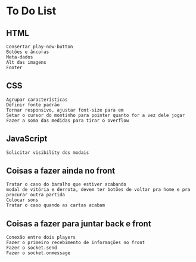 # To Do List

## HTML
    Consertar play-now-button
    Botões e âncoras
    Meta-dados
    Alt das imagens
    Footer

## CSS
    Agrupar características
    Definir fonte padrão
    Tornar responsivo, ajustar font-size para em
    Setar o cursor do montinho para pointer quanto for a vez dele jogar
    Fazer a soma das medidas para tirar o overflow

## JavaScript
    Solicitar visibility dos modais

## Coisas a fazer ainda no front
    Tratar o caso do baralho que estiver acabando
    modal de vitória e derrota, devem ter botões de voltar pra home e pra procurar outra partida
    Colocar sons
    Tratar o caso quando as cartas acabam

## Coisas a fazer para juntar back e front
    Conexão entre dois players
    Fazer o primeiro recebimento de informações no front
    Fazer o socket.send
    Fazer o socket.onmessage